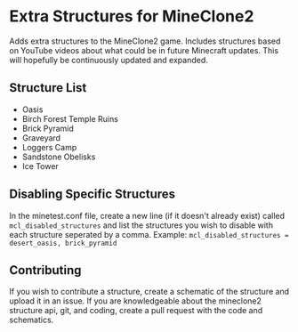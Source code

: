 Extra Structures for MineClone2
====================
Adds extra structures to the MineClone2 game. Includes structures based on YouTube videos about what could be in future Minecraft updates. This will hopefully be continuously updated and expanded.

Structure List
--------------
* Oasis
* Birch Forest Temple Ruins
* Brick Pyramid
* Graveyard
* Loggers Camp
* Sandstone Obelisks
* Ice Tower

Disabling Specific Structures
-----------------------------
In the minetest.conf file, create a new line (if it doesn't already exist) called `mcl_disabled_structures` and list the structures you wish to disable with each structure seperated by a comma.
Example: `mcl_disabled_structures = desert_oasis, brick_pyramid`

Contributing
------------
If you wish to contribute a structure, create a schematic of the structure and upload it in an issue. If you are knowledgeable about the mineclone2 structure api, git, and coding, create a pull request with the code and schematics.